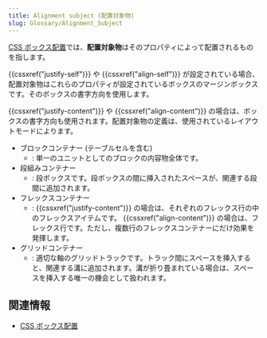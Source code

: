 ```yaml
---
title: Alignment subject (配置対象物)
slug: Glossary/Alignment_Subject
---
```

[CSS ボックス配置](/ja/docs/Web/CSS/CSS_Box_Alignment)では、**配置対象物**はそのプロパティによって配置されるものを指します。

{{cssxref("justify-self")}} や {{cssxref("align-self")}} が設定されている場合、配置対象物はこれらのプロパティが設定されているボックスのマージンボックスです。そのボックスの書字方向を使用します。

{{cssxref("justify-content")}} や {{cssxref("align-content")}} の場合は、ボックスの書字方向も使用されます。配置対象物の定義は、使用されているレイアウトモードによります。

- ブロックコンテナー (テーブルセルを含む)
  - : 単一のユニットとしてのブロックの内容物全体です。
- 段組みコンテナー
  - : 段ボックスです。段ボックスの間に挿入されたスペースが、関連する段間に追加されます。
- フレックスコンテナー
  - : {{cssxref("justify-content")}} の場合は、それぞれのフレックス行の中のフレックスアイテムです。
    {{cssxref("align-content")}} の場合は、フレックス行です。ただし、複数行のフレックスコンテナーにだけ効果を発揮します。
- グリッドコンテナー
  - : 適切な軸のグリッドトラックです。トラック間にスペースを挿入すると、関連する溝に追加されます。溝が折り畳まれている場合は、スペースを挿入する唯一の機会として扱われます。

## 関連情報

- [CSS ボックス配置](/ja/docs/Web/CSS/CSS_Box_Alignment)
